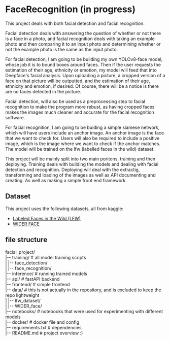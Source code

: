 # FaceRecognition (in progress)

This project deals with both facial detection and facial recognition. 

Facial detection deals with answering the question of whether or not there is a face in a photo, and facial recognition deals with taking an example photo and then comparing it to an input photo and determining whether or not the example photo is the same as the input photo. 

For facial detection, I am going to be building my own YOLOv8-face model, whose job it is to bound boxes around faces. Then if the user requests the estimation of their age, ethnicity or emotion, my model will feed that into Deepface's facial analysis. Upon uploading a picture, a cropped version of a face on that picture will be outputted, and the estimation of their age, ethnicity and emotion, if desired. Of course, there will be a notice is there are no faces detected in the picture.

Facial detection, will also be used as a preprocessing step to facial recognition to make the program more rebust, as having cropped faces makes the images much cleaner and accurate for the facial recognition software. 

For facial recognition, I am going to be buiding a simple siamese network, which will have users include an anchor image. An anchor image is the face that we want to check for. Users will also be required to include a positive image, which is the image where we want to check if the anchor matches. The model will be trained on the lfw (labelled faces in the wild) dataset.

This project will be mainly split into two main poritons, training and then deploying. Training deals with building the models and dealing with facial detection and recognition. Deploying will deal with the extractig, transforming and loading of the images as well as API documenting and creating. As well as making a simple front end framework.

## Dataset

This project uses the following datasets, all from kaggle:
- [Labeled Faces in the Wild (LFW)](https://www.kaggle.com/datasets/jessicali9530/lfw-dataset)
- [WIDER FACE](https://www.kaggle.com/datasets/aiacademymaterials/wider-face-detection)

## file structure

facial_project/ <br>
|-- training/ # all model training scripts <br>
| |-- face_detection/ <br>
| |-- face_recognition/ <br>
|-- inference/ # running trained models <br>
|-- api/ # fastAPI backend <br> 
|-- frontend/ # simple frontend <br>
|-- data/ # this is not actually in the repository, and is excluded to keep the repo lightweight <br>
| |-- lfw_dataset/ <br>
| |-- WIDER_face/ <br>
|-- notebooks/ # notebooks that were used for experimenting with different models <br>
|-- docker/ # docker file and config <br>
|-- requirements.txt # dependencies <br>
|-- README.md # project overview :) <br>
